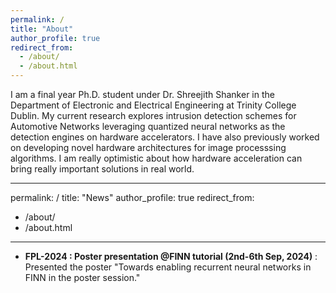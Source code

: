 ```yaml
---
permalink: /
title: "About"
author_profile: true
redirect_from: 
  - /about/
  - /about.html
---
```


I am a final year Ph.D. student under Dr. Shreejith Shanker in the Department of Electronic and Electrical Engineering at Trinity College Dublin. My current research explores intrusion detection schemes for Automotive Networks leveraging quantized neural networks as the detection engines on hardware accelerators. I have also previously worked on developing novel hardware architectures for image processsing algorithms. I am really optimistic about how hardware acceleration can bring really important solutions in real world.

---
permalink: /
title: "News"
author_profile: true
redirect_from: 
  - /about/
  - /about.html
---

- **FPL-2024 : Poster presentation @FINN tutorial (2nd-6th Sep, 2024)** : Presented the poster "Towards enabling recurrent neural networks in FINN in the poster session." 
